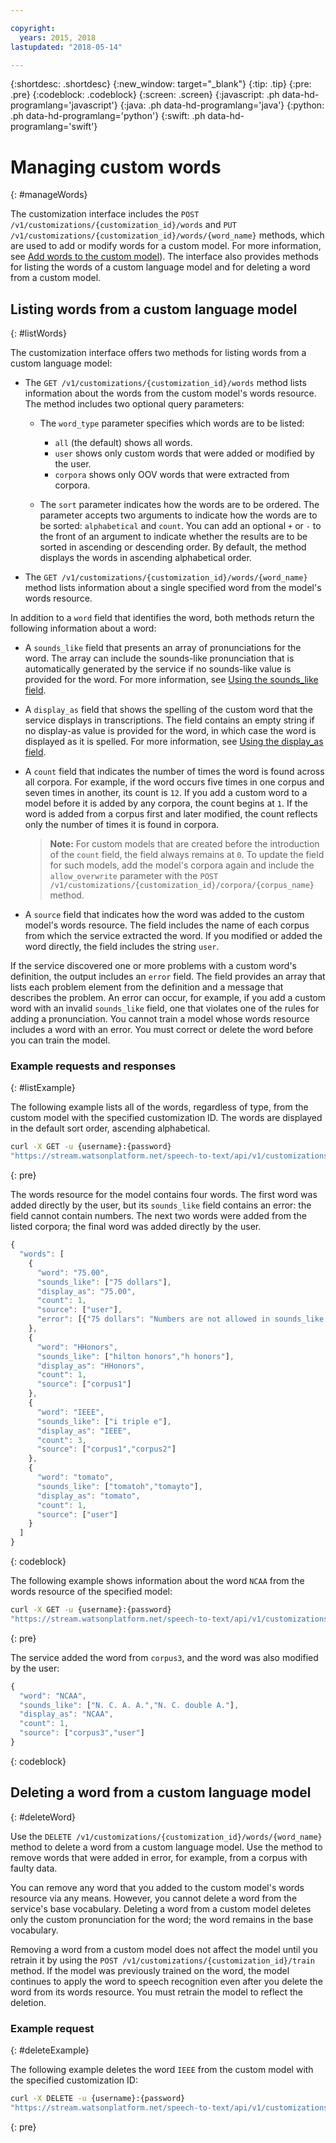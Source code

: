 ```yaml
---

copyright:
  years: 2015, 2018
lastupdated: "2018-05-14"

---
```


{:shortdesc: .shortdesc}
{:new_window: target="_blank"}
{:tip: .tip}
{:pre: .pre}
{:codeblock: .codeblock}
{:screen: .screen}
{:javascript: .ph data-hd-programlang='javascript'}
{:java: .ph data-hd-programlang='java'}
{:python: .ph data-hd-programlang='python'}
{:swift: .ph data-hd-programlang='swift'}

# Managing custom words
{: #manageWords}

The customization interface includes the `POST /v1/customizations/{customization_id}/words` and `PUT /v1/customizations/{customization_id}/words/{word_name}` methods, which are used to add or modify words for a custom model. For more information, see [Add words to the custom model](/docs/services/speech-to-text/language-create.html#addWords)). The interface also provides methods for listing the words of a custom language model and for deleting a word from a custom model.

## Listing words from a custom language model
{: #listWords}

The customization interface offers two methods for listing words from a custom language model:

-   The `GET /v1/customizations/{customization_id}/words` method lists information about the words from the custom model's words resource. The method includes two optional query parameters:
    -   The `word_type` parameter specifies which words are to be listed:

        -   `all` (the default) shows all words.
        -   `user` shows only custom words that were added or modified by the user.
        -   `corpora` shows only OOV words that were extracted from corpora.
    -   The `sort` parameter indicates how the words are to be ordered. The parameter accepts two arguments to indicate how the words are to be sorted: `alphabetical` and `count`. You can add an optional `+` or `-` to the front of an argument to indicate whether the results are to be sorted in ascending or descending order. By default, the method displays the words in ascending alphabetical order.
-   The `GET /v1/customizations/{customization_id}/words/{word_name}` method lists information about a single specified word from the model's words resource.

In addition to a `word` field that identifies the word, both methods return the following information about a word:

-   A `sounds_like` field that presents an array of pronunciations for the word. The array can include the sounds-like pronunciation that is automatically generated by the service if no sounds-like value is provided for the word. For more information, see [Using the sounds_like field](/docs/services/speech-to-text/language-resource.html#soundsLike).
-   A `display_as` field that shows the spelling of the custom word that the service displays in transcriptions. The field contains an empty string if no display-as value is provided for the word, in which case the word is displayed as it is spelled. For more information, see [Using the display_as field](/docs/services/speech-to-text/language-resource.html#displayAs).
-   A `count` field that indicates the number of times the word is found across all corpora. For example, if the word occurs five times in one corpus and seven times in another, its count is `12`. If you add a custom word to a model before it is added by any corpora, the count begins at `1`. If the word is added from a corpus first and later modified, the count reflects only the number of times it is found in corpora.

    > **Note:** For custom models that are created before the introduction of the `count` field, the field always remains at `0`. To update the field for such models, add the model's corpora again and include the `allow_overwrite` parameter with the `POST /v1/customizations/{customization_id}/corpora/{corpus_name}` method.
-   A `source` field that indicates how the word was added to the custom model's words resource. The field includes the name of each corpus from which the service extracted the word. If you modified or added the word directly, the field includes the string `user`.

If the service discovered one or more problems with a custom word's definition, the output includes an `error` field. The field provides an array that lists each problem element from the definition and a message that describes the problem. An error can occur, for example, if you add a custom word with an invalid `sounds_like` field, one that violates one of the rules for adding a pronunciation. You cannot train a model whose words resource includes a word with an error. You must correct or delete the word before you can train the model.

### Example requests and responses
{: #listExample}

The following example lists all of the words, regardless of type, from the custom model with the specified customization ID. The words are displayed in the default sort order, ascending alphabetical.

```bash
curl -X GET -u {username}:{password}
"https://stream.watsonplatform.net/speech-to-text/api/v1/customizations/{customization_id}/words"
```
{: pre}

The words resource for the model contains four words. The first word was added directly by the user, but its `sounds_like` field contains an error: the field cannot contain numbers. The next two words were added from the listed corpora; the final word was added directly by the user.

```javascript
{
  "words": [
    {
      "word": "75.00",
      "sounds_like": ["75 dollars"],
      "display_as": "75.00",
      "count": 1,
      "source": ["user"],
      "error": [{"75 dollars": "Numbers are not allowed in sounds_like. You can try for example 'seventy five dollars'."}]
    },
    {
      "word": "HHonors",
      "sounds_like": ["hilton honors","h honors"],
      "display_as": "HHonors",
      "count": 1,
      "source": ["corpus1"]
    },
    {
      "word": "IEEE",
      "sounds_like": ["i triple e"],
      "display_as": "IEEE",
      "count": 3,
      "source": ["corpus1","corpus2"]
    },
    {
      "word": "tomato",
      "sounds_like": ["tomatoh","tomayto"],
      "display_as": "tomato",
      "count": 1,
      "source": ["user"]
    }
  ]
}
```
{: codeblock}

The following example shows information about the word `NCAA` from the words resource of the specified model:

```bash
curl -X GET -u {username}:{password}
"https://stream.watsonplatform.net/speech-to-text/api/v1/customizations/{customization_id}/words/NCAA"
```
{: pre}

The service added the word from `corpus3`, and the word was also modified by the user:

```javascript
{
  "word": "NCAA",
  "sounds_like": ["N. C. A. A.","N. C. double A."],
  "display_as": "NCAA",
  "count": 1,
  "source": ["corpus3","user"]
}
```
{: codeblock}

## Deleting a word from a custom language model
{: #deleteWord}

Use the `DELETE /v1/customizations/{customization_id}/words/{word_name}` method to delete a word from a custom language model. Use the method to remove words that were added in error, for example, from a corpus with faulty data.

You can remove any word that you added to the custom model's words resource via any means. However, you cannot delete a word from the service's base vocabulary. Deleting a word from a custom model deletes only the custom pronunciation for the word; the word remains in the base vocabulary.

Removing a word from a custom model does not affect the model until you retrain it by using the `POST /v1/customizations/{customization_id}/train` method. If the model was previously trained on the word, the model continues to apply the word to speech recognition even after you delete the word from its words resource. You must retrain the model to reflect the deletion.

### Example request
{: #deleteExample}

The following example deletes the word `IEEE` from the custom model with the specified customization ID:

```bash
curl -X DELETE -u {username}:{password}
"https://stream.watsonplatform.net/speech-to-text/api/v1/customizations/{customization_id}/words/IEEE"
```
{: pre}
